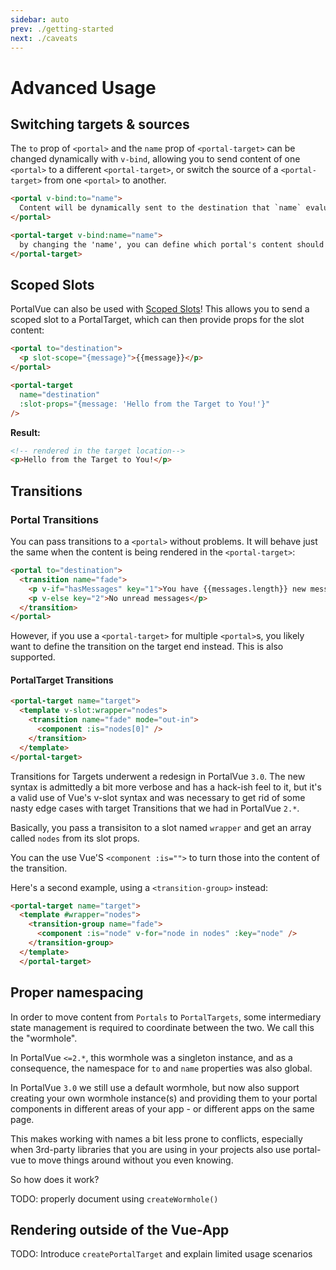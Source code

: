 ```yaml
---
sidebar: auto
prev: ./getting-started
next: ./caveats
---
```


# Advanced Usage

## Switching targets & sources

The `to` prop of `<portal>` and the `name` prop of `<portal-target>` can be changed dynamically with `v-bind`, allowing you to send content of one `<portal>` to a different `<portal-target>`, or switch the source of a `<portal-target>` from one `<portal>` to another.

<!-- prettier-ignore -->
```html
<portal v-bind:to="name">
  Content will be dynamically sent to the destination that `name` evaluates to
</portal>

<portal-target v-bind:name="name">
  by changing the 'name', you can define which portal's content should be shown.
</portal-target>
```
## Scoped Slots <Badge text="1.3.0+" />

PortalVue can also be used with [Scoped Slots](https://vuejs.org/v2/guide/components.html#Scoped-Slots)! This allows you to send a scoped slot to a PortalTarget, which can then provide props for the slot content:

<!-- prettier-ignore -->
```html
<portal to="destination">
  <p slot-scope="{message}">{{message}}</p>
</portal>

<portal-target
  name="destination"
  :slot-props="{message: 'Hello from the Target to You!'}"
/>
```

**Result:**

<!-- prettier-ignore -->
```html
<!-- rendered in the target location-->
<p>Hello from the Target to You!</p>
```

## Transitions <Badge text="1.2.0+"/>

### Portal Transitions 

You can pass transitions to a `<portal>` without problems. It will behave just the same when the content is being rendered in the `<portal-target>`:

<!-- prettier-ignore -->
```html
<portal to="destination">
  <transition name="fade">
    <p v-if="hasMessages" key="1">You have {{messages.length}} new messages</p>
    <p v-else key="2">No unread messages</p>
  </transition>
</portal>
```

However, if you use a `<portal-target>` for multiple `<portal>`s, you likely want to define the transition on the target end instead. This is also supported.
#### PortalTarget Transitions <Badge text="3.0.0+" />

<!-- prettier-ignore -->
```html
<portal-target name="target">
  <template v-slot:wrapper="nodes">
    <transition name="fade" mode="out-in">
      <component :is="nodes[0]" />
    </transition>
  </template>
</portal-target>
```

Transitions for Targets underwent a redesign in PortalVue `3.0`. The new syntax is admittedly a bit more verbose and has a hack-ish feel to it, but it's a valid use of Vue's v-slot syntax and was necessary to get rid of some nasty edge cases with target Transitions that we had in PortalVue `2.*`.

Basically, you pass a transisiton to a slot named `wrapper` and get an array called `nodes` from its slot props.

You can the use Vue'S `<component :is="">` to turn those into the content of the transition.

Here's a second example, using a `<transition-group>` instead:

<!-- prettier-ignore -->
```html
<portal-target name="target">
  <template #wrapper="nodes">
    <transition-group name="fade">
      <component :is="node" v-for="node in nodes" :key="node" />
    </transition-group>
  </template>
  </portal-target>
```

## Proper namespacing

In order to move content from `Portals` to `PortalTargets`, some intermediary state management is required to coordinate between the two. We call this the "wormhole".

In PortalVue `<=2.*`, this wormhole was a singleton instance, and as a consequence, the namespace for `to` and `name` properties was also global.

In PortalVue `3.0` we still use a default wormhole, but now also support creating your own wormhole instance(s) and providing them to your portal components in different areas of your app - or different apps on the same page.

This makes working with names a bit less prone to conflicts, especially when 3rd-party libraries that you are using in your projects also use portal-vue to move things around without you even knowing.

So how does it work?

TODO: properly document using `createWormhole()`

## Rendering outside of the Vue-App <Badge text="3.0.0+"/>

TODO: Introduce `createPortalTarget` and explain limited usage scenarios
